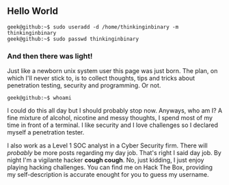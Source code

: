 ## Hello World

```
geek@github:~$ sudo useradd -d /home/thinkinginbinary -m thinkinginbinary
geek@github:~$ sudo passwd thinkinginbinary
```

### And then there was light!

Just like a newborn unix system user this page was just born. The plan, on which I'll never stick to, is to collect thoughts, tips and tricks about penetration testing, security and programming. Or not.
```
geek@github:~$ whoami
```
I could do this all day but I should probably stop now. Anyways, who am I? A fine mixture of alcohol, nicotine and messy thoughts, I spend most of my time in front of a terminal. I like security and I love challenges so I declared myself a penetration tester.

I also work as a Level 1 SOC analyst in a Cyber Security firm. There will *probably* be more posts regarding my day job. That's right I said day job. By night I'm a vigilante hacker **cough cough**. No, just kidding, I just enjoy playing hacking challenges. You can find me on Hack The Box, providing my self-description is accurate enought for you to guess my username.
